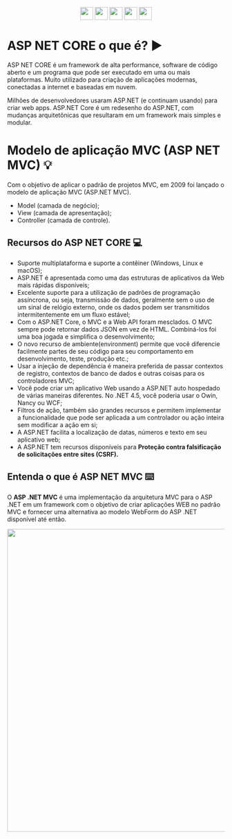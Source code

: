 
<div align = "center">
  <img src = "https://cdn.jsdelivr.net/gh/devicons/devicon/icons/github/github-original.svg" width = "30px" />
  <img src = "https://cdn.jsdelivr.net/gh/devicons/devicon/icons/html5/html5-original.svg" width = "30px" />
  <img src = "https://cdn.jsdelivr.net/gh/devicons/devicon/icons/css3/css3-plain.svg" width = "30px" />
  <img src = "https://cdn.jsdelivr.net/gh/devicons/devicon/icons/javascript/javascript-original.svg" width = "30px" />
  <img src = "https://cdn.jsdelivr.net/gh/devicons/devicon/icons/java/java-original-wordmark.svg" width = "30px" />
  </div>

# ASP NET CORE o que é? ▶️

ASP NET CORE é um framework de alta performance, software de código aberto e um programa que pode ser executado em uma ou mais plataformas. 
Muito utilizado para criação de aplicações modernas, conectadas a internet e baseadas em nuvem.

Milhões de desenvolvedores usaram ASP.NET (e continuam usando) para criar web apps. ASP.NET Core é um redesenho do ASP.NET, com mudanças arquitetônicas que resultaram em um framework mais simples e modular.

# Modelo de aplicação MVC (ASP NET MVC) 💡

Com o objetivo de aplicar o padrão de projetos MVC, em 2009 foi lançado o modelo de aplicação MVC (ASP.NET MVC).

-   Model (camada de negócio);
-   View (camada de apresentação);
-   Controller (camada de controle).

## Recursos do ASP NET CORE 💻

- Suporte multiplataforma e suporte a contêiner (Windows, Linux e macOS);
- ASP.NET é apresentada como uma das estruturas de aplicativos da Web mais rápidas disponíveis;
- Excelente suporte para a utilização de padrões de programação assíncrona, ou seja, transmissão de dados, geralmente sem o uso de um sinal de relógio externo, onde os dados podem ser transmitidos intermitentemente em um fluxo estável;
- Com o ASP.NET Core, o MVC e a Web API foram mesclados. O MVC sempre pode retornar dados JSON em vez de HTML. Combiná-los foi uma boa jogada e simplifica o desenvolvimento;
- O novo recurso de ambiente(environment) permite que você diferencie facilmente partes de seu código para seu comportamento em desenvolvimento, teste, produção etc.;
- Usar a injeção de dependência é maneira preferida de passar contextos de registro, contextos de banco de dados e outras coisas para os controladores MVC;
- Você pode criar um aplicativo Web usando a ASP.NET auto hospedado de várias maneiras diferentes. No .NET 4.5, você poderia usar o Owin, Nancy ou WCF;
- Filtros de ação, também são grandes recursos e permitem implementar a funcionalidade que pode ser aplicada a um controlador ou ação inteira sem modificar a ação em si;
- A ASP.NET facilita a localização de datas, números e texto em seu aplicativo web;
- A ASP.NET tem recursos disponíveis para **Proteção contra falsificação de solicitações entre sites (CSRF).**

## Entenda o que é **ASP NET MVC** ⌨️
O **ASP .NET MVC** é uma implementação da arquitetura MVC para o ASP .NET em um framework com o objetivo de criar aplicações WEB no padrão MVC e fornecer uma alternativa ao modelo WebForm do ASP .NET disponível até então.

<div align = "center">
  <img src = "https://user-images.githubusercontent.com/83087618/133330256-92d0119c-e5d6-45c6-a4e4-29850013789c.gif" width = "700px" />
  </div>

